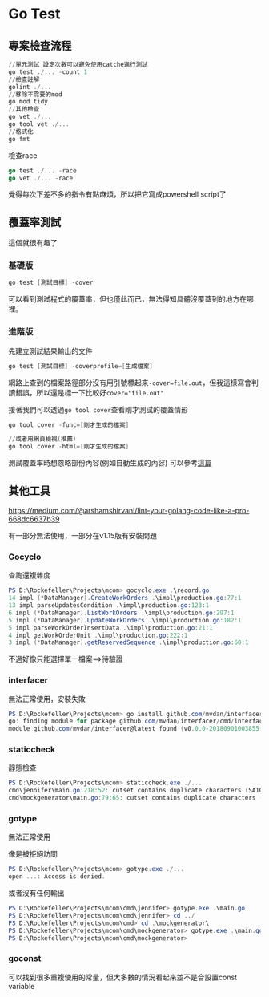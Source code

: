 # Go Test



## 專案檢查流程



```powershell
//單元測試 設定次數可以避免使用catche進行測試
go test ./... -count 1
//檢查註解
golint ./...
//移除不需要的mod
go mod tidy
//其他檢查
go vet ./...
go tool vet ./...
//格式化
go fmt
```



檢查race

```go
go test ./... -race
go vet ./... -race
```



覺得每次下差不多的指令有點麻煩，所以把它寫成powershell script了





## 覆蓋率測試

這個就很有趣了

### 基礎版

```powershell
go test [測試目標] -cover
```

可以看到測試程式的覆蓋率，但也僅此而已，無法得知具體沒覆蓋到的地方在哪裡。

### 進階版

先建立測試結果輸出的文件

```powershell
go test [測試目標] -coverprofile=[生成檔案]
```

網路上查到的檔案路徑部分沒有用引號標起來`-cover=file.out`，但我這樣寫會判讀錯誤，所以還是標一下比較好`cover="file.out"`

接著我們可以透過`go tool cover`查看剛才測試的覆蓋情形

```powershell
go tool cover -func=[剛才生成的檔案]

//或者用網頁檢視(推薦)
go tool cover -html=[剛才生成的檔案]
```



測試覆蓋率時想忽略部份內容(例如自動生成的內容) 可以參考[這篇](https://stackoverflow.com/questions/50065448/how-to-ignore-generated-files-from-go-test-coverage)



## 其他工具

https://medium.com/@arshamshirvani/lint-your-golang-code-like-a-pro-668dc6637b39

有一部分無法使用，一部分在v1.15版有安裝問題



### **Gocyclo** 

查詢還複雜度

```powershell
PS D:\Rockefeller\Projects\mcom> gocyclo.exe .\record.go 
14 impl (*DataManager).CreateWorkOrders .\impl\production.go:77:1
13 impl parseUpdatesCondition .\impl\production.go:123:1
6 impl (*DataManager).ListWorkOrders .\impl\production.go:297:1
5 impl (*DataManager).UpdateWorkOrders .\impl\production.go:182:1
5 impl parseWorkOrderInsertData .\impl\production.go:21:1
4 impl getWorkOrderUnit .\impl\production.go:222:1
3 impl (*DataManager).getReservedSequence .\impl\production.go:60:1
```



不過好像只能選擇單一檔案==>待驗證



### interfacer

無法正常使用，安裝失敗

```powershell
PS D:\Rockefeller\Projects\mcom> go install github.com/mvdan/interfacer/cmd/interfacer
go: finding module for package github.com/mvdan/interfacer/cmd/interfacer
module github.com/mvdan/interfacer@latest found (v0.0.0-20180901003855-c20040233aed), but does not contain package github.com/mvdan/interfacer/cmd/interfacer
```





### staticcheck

靜態檢查

```powershell
PS D:\Rockefeller\Projects\mcom> staticcheck.exe ./...
cmd\jennifer\main.go:218:52: cutset contains duplicate characters (SA1024)
cmd\mockgenerator\main.go:79:65: cutset contains duplicate characters (SA1024)
```



### gotype

無法正常使用

像是被拒絕訪問

```powershell
PS D:\Rockefeller\Projects\mcom> gotype.exe ./...
open ...: Access is denied.
```

或者沒有任何輸出

```powershell
PS D:\Rockefeller\Projects\mcom\cmd\jennifer> gotype.exe .\main.go
PS D:\Rockefeller\Projects\mcom\cmd\jennifer> cd ../
PS D:\Rockefeller\Projects\mcom\cmd> cd .\mockgenerator\
PS D:\Rockefeller\Projects\mcom\cmd\mockgenerator> gotype.exe .\main.go
PS D:\Rockefeller\Projects\mcom\cmd\mockgenerator> 
```



### goconst

可以找到很多重複使用的常量，但大多數的情況看起來並不是合設置const variable
